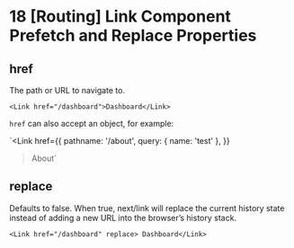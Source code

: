 # 18 [Routing] Link Component Prefetch and Replace Properties

## href 
The path or URL to navigate to.

`<Link href="/dashboard">Dashboard</Link>`

`href` can also accept an object, for example:

`<Link
  href={{
    pathname: '/about',
    query: { name: 'test' },
  }}
>About</Link>`

## replace
Defaults to false. When true, next/link will replace the current history state instead of adding a new URL into the browser’s history stack.

`<Link href="/dashboard" replace> Dashboard</Link>`
